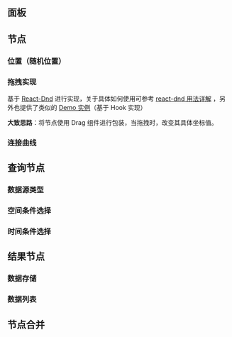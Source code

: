 ## 面板

## 节点
### 位置（随机位置）
### 拖拽实现

基于  [React-Dnd](https://react-dnd.github.io/react-dnd/docs/overview) 进行实现，关于具体如何使用可参考 [react-dnd 用法详解](https://juejin.im/post/6844903801120358407#heading-0) ，另外也提供了类似的 [Demo 实例](https://codesandbox.io/s/github/react-dnd/react-dnd/tree/gh-pages/examples_hooks_js/02-drag-around/naive?from-embed=&file=/src/Container.jsx)（基于 Hook 实现）

**大致思路**：将节点使用 Drag 组件进行包装，当拖拽时，改变其具体坐标值。 

### 连接曲线

## 查询节点

### 数据源类型

### 空间条件选择

### 时间条件选择

## 结果节点

### 数据存储

### 数据列表

## 节点合并

